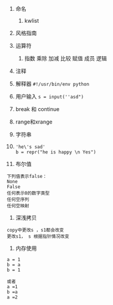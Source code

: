 1. 命名
   1. kwlist
2. 风格指南
3. 运算符
   1. 指数 乘除 加减 比较 赋值 成员 逻辑
4. 注释
5. 解释器
   `#!/usr/bin/env python`
6. 用户输入
   `s = input(''asd")`
7. break 和 continue
8. range和xrange
9. 字符串

10. ```
    'he\'s sad'
    b = repr("he is happy \n Yes")
    ```
11. 布尔值

```
下列值表示false：
None
False
任何表示0的数字类型
任何空序列
任何空映射
```

1. 深浅拷贝

```
copy中更改s ，s1都会改变
更改s1， s 根据指针情况改变
```

1. 内存使用

```
a = 1
b = a
b = 1

或者
a =1 
b =a 
a =2
```



